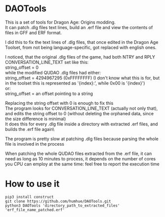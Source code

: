 # DAOTools
This is a set of tools for Dragon Age: Origins modding.\
It can patch .dlg files text lines, build an .erf file and view the contents of files in GFF and ERF format.

I did this to fix the text lines of .dlg files, that once edited in the Dragon Age Toolset, from not being language-specific, got replaced with english ones.

I noticed, that the original .dlg files of the game, had both NTRY and RPLY CONVERSATION_LINE_TEXT set like this:\
    string_offset = 0\
while the modified QUDAO .dlg files had either:\
    string_offset = 4294967295 (0xFFFFFFFF) (I don't know what this is for, but in the toolset this is represented as '{index}:', while 0x00 is '{index}')\
    or:\
    string_offset = an offset pointing to a string

Replacing the string offset with 0 is enough to fix this\
The program looks for CONVERSATION_LINE_TEXT (actually not only that), and edits the string offset to 0 (without deleting the orphaned data, since the size difference is minimal)\
It does this for every .dlg file inside a directory with extracted .erf files, and builds the .erf file again\

The program is pretty slow at patching .dlg files because parsing the whole file is involved in the process

When patching the whole QUDAO files extracted from the .erf file, it can need as long as 10 minutes to process, it depends on the number of cores you CPU can employ at the same time: feel free to report the execution time  

# How to use it
    pip3 install construct
    git clone https://github.com/humhue/DAOTools.git
    python3 DAOTools 'directory_path_to_extracted_files' 'erf_file_name_patched.erf'
